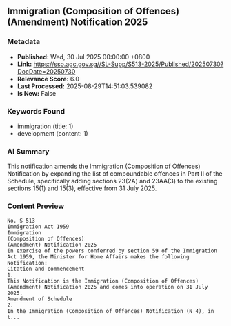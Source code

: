 
## Immigration (Composition of Offences) (Amendment) Notification 2025

### Metadata
- **Published:** Wed, 30 Jul 2025 00:00:00 +0800
- **Link:** https://sso.agc.gov.sg//SL-Supp/S513-2025/Published/20250730?DocDate=20250730
- **Relevance Score:** 6.0
- **Last Processed:** 2025-08-29T14:51:03.539082
- **Is New:** False

### Keywords Found
- immigration (title: 1)
- development (content: 1)

### AI Summary
This notification amends the Immigration (Composition of Offences) Notification by expanding the list of compoundable offences in Part II of the Schedule, specifically adding sections 23(2A) and 23AA(3) to the existing sections 15(1) and 15(3), effective from 31 July 2025.

### Content Preview
```
No. S 513
Immigration Act 1959
Immigration
(Composition of Offences)
(Amendment) Notification 2025
In exercise of the powers conferred by section 59 of the Immigration Act 1959, the Minister for Home Affairs makes the following Notification:
Citation and commencement
1.
This Notification is the Immigration (Composition of Offences) (Amendment) Notification 2025 and comes into operation on 31 July 2025.
Amendment of Schedule
2.
In the Immigration (Composition of Offences) Notification (N 4), in t...
```
